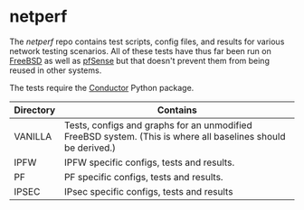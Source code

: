 # netperf #

The *netperf* repo contains test scripts, config files, and results
for various network testing scenarios.  All of these tests have thus
far been run on [FreeBSD](http://www.freebsd.org) as well as
[pfSense](http://www.pfsense.org) but that doesn't prevent them from
being reused in other systems.

The tests require the [Conductor](https://github.com/gvnn3/conductor)
Python package.

Directory | Contains
----------|----------
VANILLA | Tests, configs and graphs for an unmodified FreeBSD system. (This is where all baselines should be derived.)
IPFW|IPFW specific configs, tests and results.
PF| PF specific configs, tests and results.
IPSEC|IPsec specific configs, tests and results
